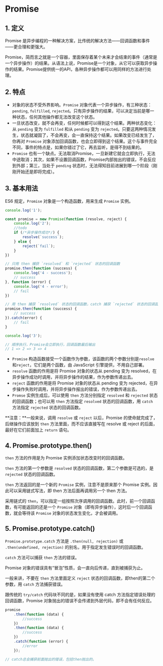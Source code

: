 # Promise

## 1. 定义

Promise 是异步编程的一种解决方案，比传统的解决方法——回调函数和事件——更合理和更强大。

Promise，简而言之就是一个容器，里面保存着某个未来才会结束的事件（通常是一个异步操作）的结果。从语法上说，Promise是一个对象，从它可以获取异步操作的结果。Promise提供统一的API，各种异步操作都可以用同样的方法进行处理。

## 2. 特点

- 对象的状态不受外界影响。`Promise` 对象代表一个异步操作，有三种状态：`pending`, `fulfilled`, `rejected`。只有异步操作的结果，可以决定当前是哪一种状态，任何其他操作都无法改变这个状态。
- 一旦状态改变，就不会再变，任何时候都可以得到这个结果。两种状态变化：从 `pending` 变为 `fulfilled` 和从 `pending` 变为 `rejected`。只要这两种情况发生，状态就凝固了，不会再变，会一直保持这个结果。如果改变已经发生了，你再对 `Promise` 对象添加回调函数，也会立即得到这个结果。这个与事件完全不同，事件的特点是，如果你错过了它，再去监听，是得不到结果的。
- `Promise` 也有一个缺点。无法取消Promise，一旦新建它就会立即执行，无法中途取消；其次，如果不设置回调函数，Promise内部抛出的错误，不会反应到外部；第三，当处于 `pending` 状态时，无法得知目前进展到哪一个阶段（刚刚开始还是即将完成）。

## 3. 基本用法

ES6 规定，`Promise` 对象是一个构造函数，用来生成 `Promise` 实例。

```javascript
console.log('1');

const promise = new Promise(function (resolve, reject) {
    console.log('2');
    //todo
    if (/*异步操作成功*/) {
        resolve(`success`);
    } else {
        reject(`fail`);
    }
})

// 只用 then 捕获 `resolved` 和 `rejected` 状态的回调函数
promise.then(function (success) {
    console.log('4 - success');
    // success
}, function (error) {
    console.log('4 - error');
    // fail
})

// 用 then 捕获 `resolved` 状态的回调函数，catch 捕获 `rejected` 状态的回调函数
promise.then(function (success) {
    // success
}).catch(error) {
    // fail
}

console.log('3');

// 顺序执行，Promise会立即执行，回调函数最后输出
// 1 => 2 => 3 => 4
```

- `Promise` 构造函数接受一个函数作为参数，该函数的两个参数分别是`resolve`和`reject`，它们是两个函数，由 JavaScript 引擎提供，不用自己部署。
- `resolve` 函数的作用是将 Promise 对象的状态从 pending 变为 resolved，在异步操作成功时调用，并将异步操作的结果，作为参数传递出去。
- `reject` 函数的作用是将 Promise 对象的状态从 pending 变为 rejected，在异步操作失败时调用，并将异步操作报出的错误，作为参数传递出去。
- `Promse` 实例生成后，可以使用 `then` 方法分别指定 `resolved` 和 `rejected` 状态的回调函数；也可以用 `then` 方法指定 `resolved` 状态的回调函数，用 `catch` 方法指定 `rejected` 状态的回调函数。

**注意：**一般来说，调用 `resolve` 或 `reject` 以后，Promise 的使命就完成了，后继操作应该放到 `then` 方法里面，而不应该直接写在 resolve 或 reject 的后面，最好在它们前面加上 `return` 语句。

## 4. Promise.prototype.then()

`then` 方法的作用是为 Promise 实例添加状态改变时的回调函数。

`then` 方法的第一个参数是 `resolved` 状态的回调函数，第二个参数是可选的，是 `rejected` 状态的回调函数。

`then` 方法返回的是一个新的 `Promise` 实例，注意不是原来那个 Promise 实例。因此可以采用链式写法，即 then 方法后面再调用另一个 then 方法。

采用链式的 `then`，可以指定一组按照次序调用的回调函数。此时，前一个回调函数，有可能返回的还是一个 `Promise` 对象（即有异步操作），这时后一个回调函数，就会等待该 `Promise` 对象的状态发生变化，才会被调用。

## 5. Promise.prototype.catch()

`Promise.prototype.catch` 方法是 `.then(null, rejection)` 或 `.then(undefined, rejection)` 的别名，用于指定发生错误时的回调函数。

`catch` 方法可以捕获 `then` 方法的错误。

Promise 对象的错误具有“冒泡”性质，会一直向后传递，直到被捕获为止。

一般来讲，不要在 `then` 方法里面定义 `reject` 状态的回调函数，即then的第二个参数，用 `catch` 方法捕获错误。

跟传统的 `try/catch` 代码块不同的是，如果没有使用 catch 方法指定错误处理的回调函数，Promise 对象抛出的错误不会传递到外层代码，即不会有任何反应。

```javascript
promise
    .then(function (data) {
        //success
    })
    .then(function (data) {
        //success
    })
    .catch(function (error) {
        //error
    });

// catch总会捕获前面抛出的错误，包括then抛出的。
```
